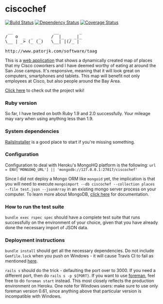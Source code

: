 ciscochef
=========

[![Build Status](https://travis-ci.org/huangsam/ciscochef.png?branch=master)](https://travis-ci.org/huangsam/ciscochef) [![Dependency Status](https://gemnasium.com/huangsam/ciscochef.png)](https://gemnasium.com/huangsam/ciscochef) [![Coverage Status](https://coveralls.io/repos/huangsam/ciscochef/badge.png)](https://coveralls.io/r/huangsam/ciscochef)

<pre>
 __                __        _
/   o  _  _  _    /  |_  _ _|_
\__ | _> (_ (_)   \__| |(/_ | 

http://www.patorjk.com/software/taag
</pre>

This is a [web application](http://ciscochef.herokuapp.com/) that
shows a dynamically created map of places that my Cisco coworkers
and I have deemed worthy of eating at around the San Jose campus.
It's responsive, meaning that it will look great on computers,
smartphones and tablets. This map will benefit not only employees
at Cisco, but also people around the Bay Area.

[Click here](https://github.com/huangsam/ciscochef/wiki) to check out the project wiki!

### Ruby version

So far, I have tested on both Ruby 1.9 and 2.0 successfully. Your
mileage may vary when using anything less than 1.9.

### System dependencies

[RailsInstaller](http://railsinstaller.com/) is a good place to start
if you're missing something.

### Configuration

Configuration to deal with Heroku's MongoHQ platform is the following:
`url = ENV['MONGOHQ_URL'] || 'mongodb://127.0.0.1:27017/ciscochef'`

Since I did not deploy a Mongo ORM like `mongoid` yet, the implication
is that you will need to execute
`mongoimport --db ciscochef --collection places --file test.json --jsonArray`
in an existing mongo server process on your computer. To
learn more about MongoDB, [click here](http://docs.mongodb.org/manual/) for
documentation.

### How to run the test suite

`bundle exec rspec spec` should have a complete test suite that runs successfully
on the environment of your choice, given that you have already done the necessary
import of JSON data.

### Deployment instructions

`bundle install` should get all the necessary dependencies. Do not
include `Gemfile.lock` when you push on Windows - it will cause Travis CI
to fail as mentioned
[here](http://stackoverflow.com/questions/3642085/make-bundler-use-different-gems-for-different-platforms).

`rails s` should do the trick - defaulting the port over to 3000. If you
need a different port, then do `rails s -p ${PORT}`. If you want to use
[foreman](https://github.com/ddollar/foreman), feel free to do
`foreman start` instead. This most closely reflects the production
environment on Heroku. One note for Windows users: make sure to use only
foreman version 0.61, since anything above that particular version
is incompatible with Windows.
